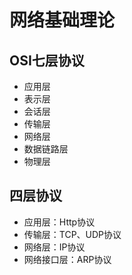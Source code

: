 # 网络基础理论

## OSI七层协议

* 应用层
* 表示层
* 会话层
* 传输层
* 网络层
* 数据链路层
* 物理层

## 四层协议

* 应用层：Http协议
* 传输层：TCP、UDP协议
* 网络层：IP协议
* 网络接口层：ARP协议
